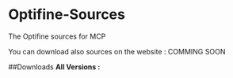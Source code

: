 # Optifine-Sources
The Optifine sources for MCP

You can download also sources on the website : COMMING SOON

##Downloads
**All Versions :** 
